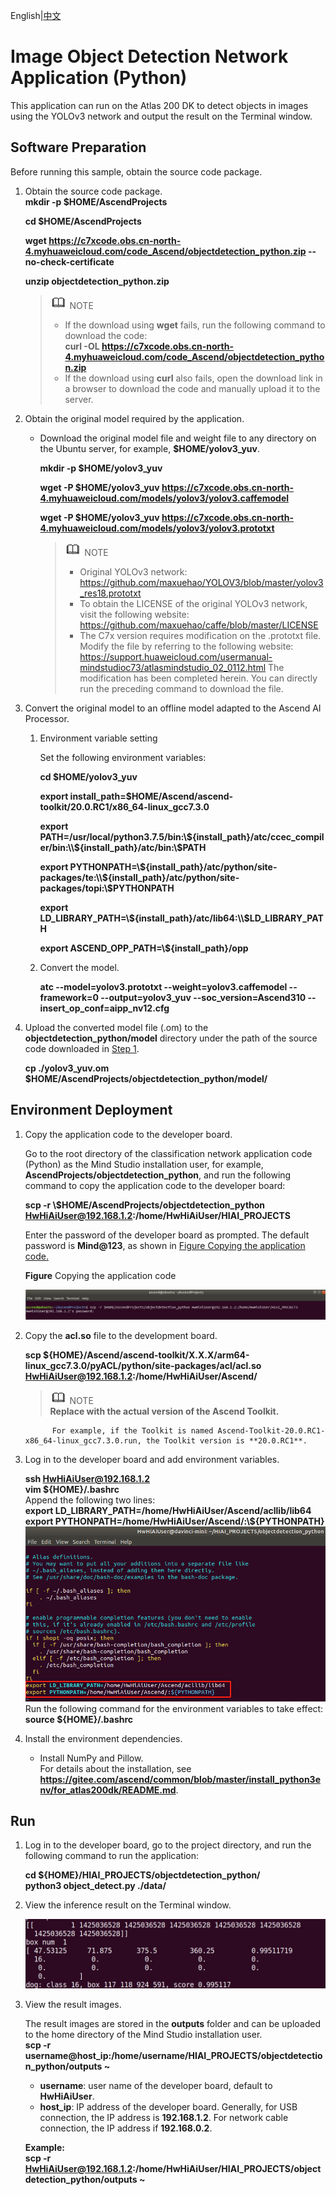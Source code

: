 English|[中文](README_EN.md)

# Image Object Detection Network Application (Python)

This application can run on the Atlas 200 DK to detect objects in images using the YOLOv3 network and output the result on the Terminal window.

## Software Preparation

Before running this sample, obtain the source code package.

1. <a name="zh-cn_topic_0228757084_section8534138124114"></a>Obtain the source code package.   
   **mkdir -p $HOME/AscendProjects**
   
   **cd $HOME/AscendProjects**
   
   **wget https://c7xcode.obs.cn-north-4.myhuaweicloud.com/code_Ascend/objectdetection_python.zip --no-check-certificate**
   
   **unzip objectdetection_python.zip**
   
   > ![](public_sys-resources/icon-note.gif) NOTE
   > - If the download using **wget** fails, run the following command to download the code:   
   **curl -OL https://c7xcode.obs.cn-north-4.myhuaweicloud.com/code_Ascend/objectdetection_python.zip**
   > - If the download using **curl** also fails, open the download link in a browser to download the code and manually upload it to the server.

2. <a name="zh-cn_topic_0219108795_li2074865610364"></a>Obtain the original model required by the application.
   
   - Download the original model file and weight file to any directory on the Ubuntu server, for example, **$HOME/yolov3_yuv**.
     
     **mkdir -p $HOME/yolov3_yuv**
     
     **wget -P $HOME/yolov3_yuv https://c7xcode.obs.cn-north-4.myhuaweicloud.com/models/yolov3/yolov3.caffemodel**
     
     **wget -P $HOME/yolov3_yuv https://c7xcode.obs.cn-north-4.myhuaweicloud.com/models/yolov3/yolov3.prototxt**
     
     > ![](public_sys-resources/icon-note.gif) NOTE
     > - Original YOLOv3 network: https://github.com/maxuehao/YOLOV3/blob/master/yolov3_res18.prototxt
     > - To obtain the LICENSE of the original YOLOv3 network, visit the following website: https://github.com/maxuehao/caffe/blob/master/LICENSE
     > - The C7x version requires modification on the .prototxt file. Modify the file by referring to the following website: https://support.huaweicloud.com/usermanual-mindstudioc73/atlasmindstudio_02_0112.html
	 The modification has been completed herein. You can directly run the preceding command to download the file.

3. Convert the original model to an offline model adapted to the Ascend AI Processor.
   
   1. Environment variable setting
      
      Set the following environment variables:
      
      **cd \$HOME/yolov3_yuv**
      
      **export install_path=\$HOME/Ascend/ascend-toolkit/20.0.RC1/x86_64-linux_gcc7.3.0** 
      
      **export PATH=/usr/local/python3.7.5/bin:\\${install_path}/atc/ccec_compiler/bin:\\${install_path}/atc/bin:\\$PATH** 
      
      **export PYTHONPATH=\\${install_path}/atc/python/site-packages/te:\\${install_path}/atc/python/site-packages/topi:\\$PYTHONPATH** 
      
      **export LD_LIBRARY_PATH=\\${install_path}/atc/lib64:\\$LD_LIBRARY_PATH**  
      
      **export ASCEND_OPP_PATH=\\${install_path}/opp**
   
   2. Convert the model.
      
      **atc --model=yolov3.prototxt --weight=yolov3.caffemodel --framework=0 --output=yolov3_yuv --soc_version=Ascend310 --insert_op_conf=aipp_nv12.cfg**

4. Upload the converted model file (.om) to the **objectdetection_python/model** directory under the path of the source code downloaded in [Step 1](#zh-cn_topic_0219108795_li953280133816).
   
   **cp ./yolov3_yuv.om \$HOME/AscendProjects/objectdetection_python/model/**

## Environment Deployment<a name="zh-cn_topic_0228757083_section1759513564117"></a>

1. Copy the application code to the developer board.
   
   Go to the root directory of the classification network application code \(Python\) as the Mind Studio installation user, for example, **AscendProjects/objectdetection_python**, and run the following command to copy the application code to the developer board:
   
   **scp -r \\$HOME/AscendProjects/objectdetection_python HwHiAiUser@192.168.1.2:/home/HwHiAiUser/HIAI\_PROJECTS**
   
   Enter the password of the developer board as prompted. The default password is **Mind@123**, as shown in [Figure Copying the application code.](#zh-cn_topic_0228757083_zh-cn_topic_0198304761_fig1660453512014)
   
   **Figure** Copying the application code<a name="zh-cn_topic_0228757083_zh-cn_topic_0198304761_fig1660453512014"></a>
   
   ![](figures/zh-cn_image_0228832431.png)

2. Copy the **acl.so** file to the development board.
   
   **scp ${HOME}/Ascend/ascend-toolkit/X.X.X/arm64-linux_gcc7.3.0/pyACL/python/site-packages/acl/acl.so HwHiAiUser@192.168.1.2:/home/HwHiAiUser/Ascend/**
   
   > ![](public_sys-resources/icon-note.gif) NOTE   
             **Replace  with the actual version of the Ascend Toolkit.**   
			 
			 
             For example, if the Toolkit is named Ascend-Toolkit-20.0.RC1-x86_64-linux_gcc7.3.0.run, the Toolkit version is **20.0.RC1**.

3. Log in to the developer board and add environment variables.
   
   **ssh HwHiAiUser@192.168.1.2**  
   **vim \${HOME}/.bashrc**   
   Append the following two lines:   
   **export LD_LIBRARY_PATH=/home/HwHiAiUser/Ascend/acllib/lib64**   
   **export PYTHONPATH=/home/HwHiAiUser/Ascend/:\\${PYTHONPATH}**
   ![](figures/pythonpath.png)   
   Run the following command for the environment variables to take effect:   
   **source \${HOME}/.bashrc**

4. Install the environment dependencies.
   
   - Install NumPy and Pillow.   
       For details about the installation, see **https://gitee.com/ascend/common/blob/master/install_python3env/for_atlas200dk/README.md**.

## Run

1. Log in to the developer board, go to the project directory, and run the following command to run the application:
   
   **cd \${HOME}/HIAI_PROJECTS/objectdetection_python/**   
   **python3 object_detect.py ./data/**

2. View the inference result on the Terminal window.
   
   ![image-20200725185820768](figures/obj_res.png)

3. View the result images.
   
   The result images are stored in the **outputs** folder and can be uploaded to the home directory of the Mind Studio installation user.   
   **scp -r username@host\_ip:/home/username/HIAI\_PROJECTS/objectdetection_python/outputs \~**
   
   - **username**: user name of the developer board, default to **HwHiAiUser**.
   - **host\_ip**: IP address of the developer board. Generally, for USB connection, the IP address is **192.168.1.2**. For network cable connection, the IP address if **192.168.0.2**.
   
   **Example:**   
    **scp -r HwHiAiUser@192.168.1.2:/home/HwHiAiUser/HIAI\_PROJECTS/objectdetection_python/outputs \~** 